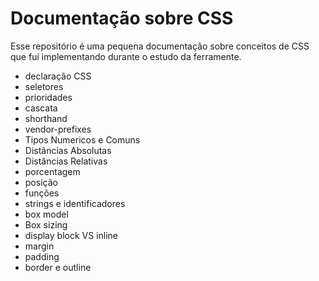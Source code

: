 # Documentação sobre CSS

Esse repositório é uma pequena documentação sobre conceitos de CSS que fui implementando durante o estudo da ferramente.

- declaração CSS
- seletores
- prioridades
- cascata
- shorthand
- vendor-prefixes
- Tipos Numericos e Comuns
- Distâncias Absolutas
- Distâncias Relativas
- porcentagem
- posição
- funções
- strings e identificadores
- box model
- Box sizing
- display block VS inline
- margin
- padding
- border e outline
